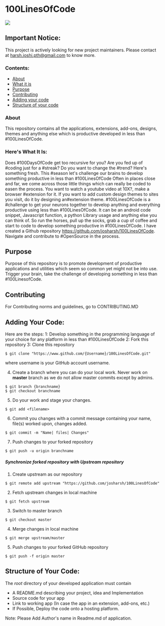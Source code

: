 # 100LinesOfCode
![](https://www.codetriage.com/josharsh/100linesofcode/badges/users.svg)

## Important Notice:
This project is actively looking for new project maintainers. Please contact at harsh.joshi.pth@gmail.com to know more.

### Contents:
- [About](#about)
- [What it is](#heres-what-it-is)
- [Purpose](#purpose)
- [Contributing](#contributing)
- [Adding your code](#adding-your-code)
- [Structure of your code](#structure-of-your-code)


### About
This repository contains all the applications, extensions, add-ons, designs, themes and anything else which is productive developed in less than #100LinesOfCode.

### Here's What It Is:
Does #100DaysOfCode get too recursive for you? Are you fed up of #coding just for a #streak? Do you want to change the #trend?
Here's something fresh. This  #season let's challenge our brains to develop something productive in less than #100LinesOfCode 
Often in places close and far, we come across those little things which can really be coded to easen the process. You want to watch a youtube video at 10X?, make a browser #extension for it. If you want to add custom design themes to sites you visit, do it by designing an#extension theme. 
#100LinesOfCode is a #challenge to get your neurons together to develop anything and everything productive using less than #100LinesOfCode. It can be an android code snippet, Javascript function, a python Library usage and anything else you can think of. So run the horses, pull up the socks, grab a cup of coffee and start to code to develop something productive in #100LinesOfCode.  I have created a Github repository https://github.com/josharsh/100LinesOfCode. Navigate and contribute to #OpenSource in the process. 


## Purpose
Purpose of this repository is to promote development of productive applications and utilities which seem so common yet might not be into use. Trigger your brain, take the challenge of developing something in less than #100LinesofCode. 

## Contributing
For Contributing norms and guidelines, go to CONTRIBUTING.MD


## Adding Your Code:
Here are the steps:
1: Develop something in the programming language of your choice for any platform in less than #100LinesOfCode
2: Fork this repository
3: Clone this repository 
```
$ git clone "https://www.github.com/{Username}/100LinesOfCode.git"
```
where username is your GitHub account username.

4. Create a branch where you can do your local work.
Never work on **master** branch as we do not allow master commits except by admins.
```
$ git branch {branchname}
$ git checkout branchname
```

5. Do your work and stage your changes.
```
$ git add <filename>
```

6. Commit you changes with a commit message containing your name, file(s) worked upon, changes added.
```
$ git commit -m "Name| files| Changes"
```

7. Push changes to your forked repository
```
$ git push -u origin branchname
```

##### Synchronize forked repository with Upstream repository

1. Create upstream as our repository
```
$ git remote add upstream "https://github.com/josharsh/100LinesOfCode"
```

2. Fetch upstream changes in local machine
```
$ git fetch upstream
```

3. Switch to master branch
```
$ git checkout master
```

4. Merge changes in local machine
```
$ git merge upstream/master
```

5. Push changes to your forked GitHub repository
```
$ git push -f origin master
```

## Structure of Your Code:
The *root* directory of your developed application must contain
* A README.md describing your project, idea and Implementation
* Source code for your app
* Link to working app (In case the app in an extension, add-ons, etc.)
* If Possible, Deploy the code onto a hosting platform.

Note: Please Add Author's name in Readme.md of application. 


